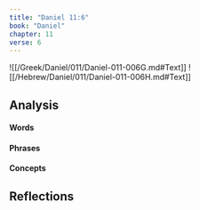```yaml
---
title: "Daniel 11:6"
book: "Daniel"
chapter: 11
verse: 6
---
```

![[/Greek/Daniel/011/Daniel-011-006G.md#Text]]
![[/Hebrew/Daniel/011/Daniel-011-006H.md#Text]]

## Analysis

#### Words

#### Phrases

#### Concepts

## Reflections
